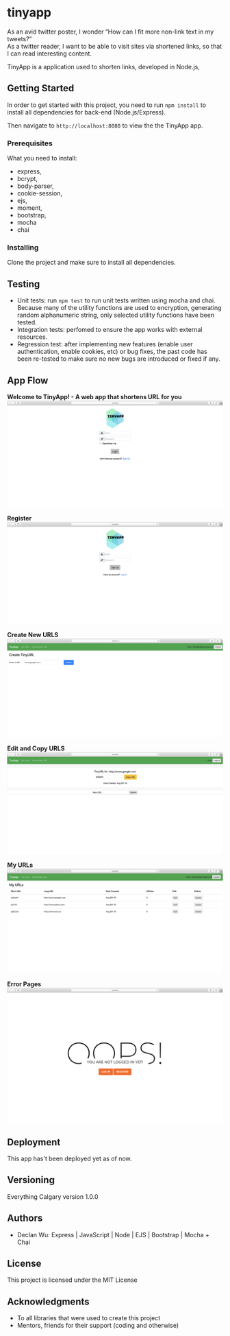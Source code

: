 # tinyapp

As an avid twitter poster, I wonder “How can I fit more non-link text in my tweets?” <br />
As a twitter reader, I want to be able to visit sites via shortened links, so that I can read interesting content. <br />

TinyApp is a application used to shorten links, developed in Node.js,


## Getting Started

In order to get started with this project, you need to run `npm install` to install all dependencies for back-end (Node.js/Express). 

Then navigate to `http://localhost:8080` to view the the TinyApp app. 

### Prerequisites

What you need to install:

- express,
- bcrypt,
- body-parser,
- cookie-session,
- ejs,
- moment,
- bootstrap, 
- mocha
- chai

### Installing

Clone the project and make sure to install all dependencies. 

## Testing

- Unit tests: run `npm test` to run unit tests written using mocha and chai. 
Because many of the utility functions are used to encryption, generating random alphanumeric string, only selected utility functions have been tested. 
- Integration tests:  perfomed to ensure the app works with external resources. 
- Regression test: after implementing new features (enable user authentication, enable cookies, etc) or bug fixes, the past code has been re-tested to make sure no new bugs are introduced or fixed if any. 

## App Flow

__Welcome to TinyApp! - A web app that shortens URL for you__
!["Login"](https://github.com/declan-wu/tinyapp/blob/master/public/login.png)

__Register__
!["Register"](https://github.com/declan-wu/tinyapp/blob/master/public/register.png)

__Create New URLS__
!["Create New URLS"](https://github.com/declan-wu/tinyapp/blob/master/public/newurl.png)

__Edit and Copy URLS__
!["Edit and Copy URLS"](https://github.com/declan-wu/tinyapp/blob/master/public/editurl.png)

__My URLs__
!["MyURLs"](https://github.com/declan-wu/tinyapp/blob/master/public/myurls.png)

__Error Pages__
!["error pages"](https://github.com/declan-wu/tinyapp/blob/master/public/oops.png)

## Deployment

This app has't been deployed yet as of now. 

## Versioning

Everything Calgary version 1.0.0

## Authors

* Declan Wu: Express | JavaScript | Node | EJS | Bootstrap | Mocha + Chai

## License

This project is licensed under the MIT License

## Acknowledgments

* To all libraries that were used to create this project
* Mentors, friends for their support (coding and otherwise)

